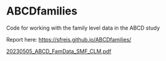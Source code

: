 # ABCDfamilies
Code for working with the family level data in the ABCD study

Report here: https://sfreis.github.io/ABCDfamilies/

[20230505_ABCD_FamData_SMF_CLM.pdf](https://github.com/sfreis/ABCDfamilies/files/11409578/20230505_ABCD_FamData_SMF_CLM.pdf)
